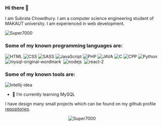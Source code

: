 ### Hi there 👋
I am Subrata Chowdhury. I am a computer science engineering student of MAKAUT university. I am experienced in web development.

 <img src="https://komarev.com/ghpvc/?username=Super7000&label=Profile%20views&color=0e75b6&style=flat" alt="Super7000" /> 

### **Some of my known programming languages are:** <br>

![HTML](https://github.com/Super7000/Super7000/assets/86580414/527c0c3f-6724-43d0-a771-2aa050aab2d7)
![CSS](https://github.com/Super7000/Super7000/assets/86580414/8fec55ad-2a51-4f7d-a3db-a75d606a83c2)
![SASS](https://github.com/Super7000/Super7000/assets/86580414/b2fbe4a7-c6a7-40f1-95e0-c4997618488c)
![JavaScript](https://github.com/Super7000/Super7000/assets/86580414/70986dd7-d012-40b7-a934-ce3cc31a4ce2)
![PHP](https://github.com/Super7000/Super7000/assets/86580414/be311388-9aed-446b-9438-f7d263a143f0)
![JAVA](https://github.com/Super7000/Super7000/assets/86580414/fe60a19d-e1e6-4b2c-a433-427fef3e5a23)
![C](https://github.com/Super7000/Super7000/assets/86580414/1a0901b5-61f7-403a-98da-be903af662bf)
![CPP](https://github.com/Super7000/Super7000/assets/86580414/b557d7a4-decb-4609-a4b8-ccaf57ae2554)
![Python](https://github.com/Super7000/Super7000/assets/86580414/f819cba0-2d63-4733-88e3-02eeca45aa7c)
![mysql-original-wordmark](https://github.com/Super7000/Super7000/assets/86580414/40ee3f26-3a9b-49f4-ae5f-3502e00ba22d)
&nbsp;![nodejs](https://github.com/Super7000/Super7000/assets/86580414/a12bb001-1877-4aa8-a9cd-417e3ef4475a)
&nbsp;![react-2](https://github.com/Super7000/Super7000/assets/86580414/1224be3f-ea22-43ab-9a70-fcfc1ab87d99)

### **Some of my known tools are:** <br>

![Intellij-idea](https://github.com/Super7000/Super7000/assets/86580414/d30638b9-bdf2-48ec-8d4a-96dd54759a8f)


- 🌱 I’m currently learning MySQL

I have design many small projects which can be found on my github profile [repositories](https://github.com/Super7000?tab=repositories).

<!--
<p><img align="left" src="https://github-readme-stats.vercel.app/api/top-langs?username=Super7000&show_icons=true&locale=en&layout=compact" alt="dhananjay-ghosh" /></p>

<p>&nbsp;<img align="center" src="https://github-readme-stats.vercel.app/api?username=Super7000&show_icons=true&locale=en" alt="dhananjay-ghosh" /></p>
-->
<p align="center"><img align="center" src="https://github-readme-streak-stats.herokuapp.com/?user=Super7000&" alt="Super7000" /></p>
<!--
<img src="https://isocpp.org/assets/images/cpp_logo.png" width="50">

**Super7000/Super7000** is a ✨ _special_ ✨ repository because its `README.md` (this file) appears on your GitHub profile.

Here are some ideas to get you started:

- 🔭 I’m currently working on ...
- 🌱 I’m currently learning ...
- 👯 I’m looking to collaborate on ...
- 🤔 I’m looking for help with ...
- 💬 Ask me about ...
- 📫 How to reach me: ...
- 😄 Pronouns: ...
- ⚡ Fun fact: ...
-->
